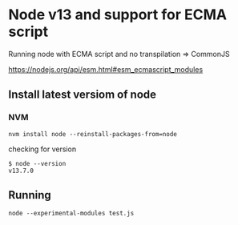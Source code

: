 # Node v13 and support for ECMA script

Running node with ECMA script and no transpilation => CommonJS

https://nodejs.org/api/esm.html#esm_ecmascript_modules

## Install latest versiom of node 

### NVM

`nvm install node --reinstall-packages-from=node`

checking for version

```
$ node --version
v13.7.0
```

## Running

`node --experimental-modules test.js`
